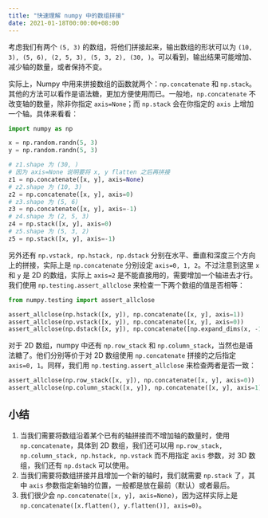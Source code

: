 ```yaml
---
title: "快速理解 numpy 中的数组拼接"
date: 2021-01-18T00:00:00+08:00
---
```


考虑我们有两个 `(5, 3)` 的数组，将他们拼接起来，输出数组的形状可以为 `(10, 3), (5, 6), (2, 5, 3), (5, 3, 2), (30, )`。可以看到，输出结果可能增加、减少轴的数量，或者保持不变。

实际上，Numpy 中用来拼接数组的函数就两个：`np.concatenate` 和 `np.stack`。其他的方法可以看作是语法糖，更加方便使用而已。一般地，`np.concatenate` 不改变轴的数量，除非你指定 `axis=None`；而 `np.stack` 会在你指定的 `axis` 上增加一个轴。具体来看看：

```python
import numpy as np

x = np.random.randn(5, 3)
y = np.random.randn(5, 3)

# z1.shape 为 (30, )
# 因为 axis=None 说明要将 x, y flatten 之后再拼接
z1 = np.concatenate([x, y], axis=None)
# z2.shape 为 (10, 3)
z2 = np.concatenate([x, y], axis=0)
# z3.shape 为 (5, 6)
z3 = np.concatenate([x, y], axis=-1)
# z4.shape 为 (2, 5, 3)
z4 = np.stack([x, y], axis=0)
# z5.shape 为 (5, 3, 2)
z5 = np.stack([x, y], axis=-1)
```

另外还有 `np.vstack, np.hstack, np.dstack` 分别在水平、垂直和深度三个方向上的拼接，实际上是 `np.concatenate` 分别设定 `axis=0, 1, 2`。不过注意到这里 `x` 和 `y` 是 2D 的数组，实际上 `axis=2` 是不能直接用的，需要增加一个轴进去才行。我们使用 `np.testing.assert_allclose` 来检查一下两个数组的值是否相等：

```python
from numpy.testing import assert_allclose

assert_allclose(np.hstack([x, y]), np.concatenate([x, y], axis=1))
assert_allclose(np.vstack([x, y]), np.concatenate([x, y], axis=0))
assert_allclose(np.dstack([x, y]), np.concatenate([np.expand_dims(x, -1), np.expand_dims(y, -1)], axis=2))
```

对于 2D 数组，numpy 中还有 `np.row_stack` 和 `np.column_stack`，当然也是语法糖了。他们分别等价于对 2D 数组使用 `np.concatenate` 拼接的之后指定 `axis=0, 1`。同样，我们用 `np.testing.assert_allclose` 来检查两者是否一致：

```python
assert_allclose(np.row_stack([x, y]), np.concatenate([x, y], axis=0))
assert_allclose(np.column_stack([x, y]), np.concatenate([x, y], axis=1))
```

## 小结

1. 当我们需要将数组沿着某个已有的轴拼接而不增加轴的数量时，使用 `np.concatenate`，具体到 2D 数组，我们还可以用 `np.row_stack, np.column_stack, np.hstack, np.vstack` 而不用指定 `axis` 参数，对 3D 数组，我们还有 `np.dstack` 可以使用。
2. 当我们需要将数组拼接并且增加一个新的轴时，我们就需要 `np.stack` 了，其中 `axis` 参数指定新轴的位置，一般都是放在最前（默认）或者最后。
3. 我们很少会 `np.concatenate([x, y], axis=None)`，因为这样实际上是 `np.concatenate([x.flatten(), y.flatten()], axis=0)`。
